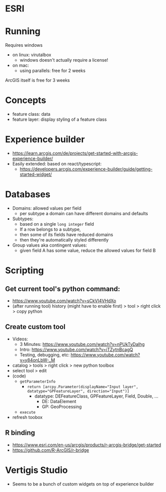 # ESRI

# Running

Requires windows

-   on linux: virutalbox
    -   windows doesn't actually require a license!
-   on mac:
    -   using parallels: free for 2 weeks

ArcGIS itself is free for 3 weeks

# Concepts

-   feature class: data
-   feature layer: display styling of a feature class

# Experience builder

-   https://learn.arcgis.com/de/projects/get-started-with-arcgis-experience-builder/
-   Easily extended: based on react/typescript:
    -   https://developers.arcgis.com/experience-builder/guide/getting-started-widget/

# Databases

-   Domains: allowed values per field
    -   per subtype a domain can have different domains and defaults
-   Subtypes:
    -   based on a single `long integer` field
    -   If a row belongs to a subtype,
    -   then some of its fields have reduced domains
    -   then they're automatically styled differently
-   Group values aka contingent values:
    -   given field A has some value, reduce the allowed values for field B

# Scripting

## Get current tool's python command:

-   https://www.youtube.com/watch?v=sCkVI4VHdXo
-   (after running tool) history (might have to enable first) > tool > right click > copy python

## Create custom tool

-   Videos:
    -   3 Minutes: https://www.youtube.com/watch?v=nPUkTyDaIhg
    -   Intro: https://www.youtube.com/watch?v=iTZytnBcagQ
    -   Testing, debugging, etc: https://www.youtube.com/watch?v=y84onLbW-_M
-   catalog > tools > right click > new python toolbox
-   select tool > edit
-   (code)
    -   `getParameterInfo`
        -   `return [arcpy.Parameter(displayName="Input layer", datatype="GPFeatureLayer", direction="Input")]`
            -   datatype: DEFeatureClass, GPFeatureLayer, Field, Double, ...
                -   DE: DataElement
                -   GP: GeoProcessing
    -   `execute`
-   refresh toobox

## R binding

-   https://www.esri.com/en-us/arcgis/products/r-arcgis-bridge/get-started
-   https://github.com/R-ArcGIS/r-bridge

# Vertigis Studio

-   Seems to be a bunch of custom widgets on top of experience builder

